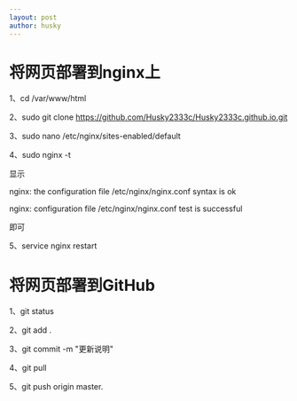 ```yaml
---
layout: post
author: husky
---
```

# 将网页部署到nginx上

1、cd /var/www/html

2、sudo git clone https://github.com/Husky2333c/Husky2333c.github.io.git

3、sudo nano /etc/nginx/sites-enabled/default

4、sudo nginx -t

显示

nginx: the configuration file /etc/nginx/nginx.conf syntax is ok

nginx: configuration file /etc/nginx/nginx.conf test is successful

即可

5、service nginx restart

# 将网页部署到GitHub

1、git status

2、git add .

3、git commit -m "更新说明"

4、git pull

5、git push origin master.